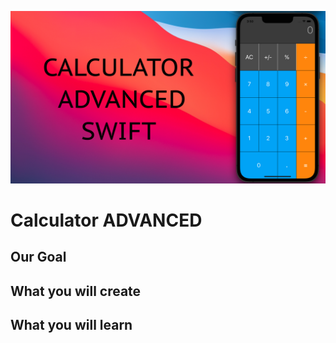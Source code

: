 
![Calculator ADVANCED Banner](Documentation/Calculator%20Advanced.jpg)

#  Calculator ADVANCED

## Our Goal


## What you will create


## What you will learn
